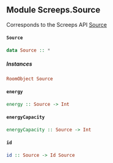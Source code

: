 ## Module Screeps.Source

Corresponds to the Screeps API [Source](http://support.screeps.com/hc/en-us/articles/203079211-Source)

#### `Source`

``` purescript
data Source :: *
```

##### Instances
``` purescript
RoomObject Source
```

#### `energy`

``` purescript
energy :: Source -> Int
```

#### `energyCapacity`

``` purescript
energyCapacity :: Source -> Int
```

#### `id`

``` purescript
id :: Source -> Id Source
```


